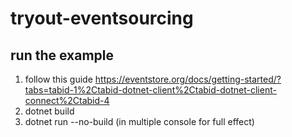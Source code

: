 ﻿# tryout-eventsourcing


## run the example

1. follow this guide https://eventstore.org/docs/getting-started/?tabs=tabid-1%2Ctabid-dotnet-client%2Ctabid-dotnet-client-connect%2Ctabid-4
1. dotnet build
1. dotnet run --no-build (in multiple console for full effect)
